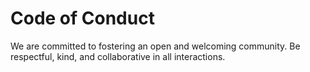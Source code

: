 # Code of Conduct
We are committed to fostering an open and welcoming community. Be respectful, kind, and collaborative in all interactions.
